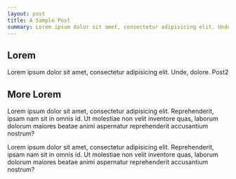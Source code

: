 ```yaml
---
layout: post
title: A Sample Post
summary: Lorem ipsum dolor sit amet, consectetur adipisicing elit. Unde, dolore.
---
```


## Lorem
Lorem ipsum dolor sit amet, consectetur adipisicing elit. Unde, dolore.
Post2

## More Lorem
Lorem ipsum dolor sit amet, consectetur adipisicing elit. Reprehenderit, ipsam nam sit in omnis id. Ut molestiae non velit inventore quas, laborum dolorum maiores beatae animi aspernatur reprehenderit accusantium nostrum?

Lorem ipsum dolor sit amet, consectetur adipisicing elit. Reprehenderit, ipsam nam sit in omnis id. Ut molestiae non velit inventore quas, laborum dolorum maiores beatae animi aspernatur reprehenderit accusantium nostrum?